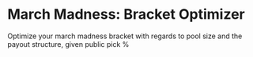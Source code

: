 # March Madness: Bracket Optimizer

Optimize your march madness bracket with regards to pool size and the payout structure, given public pick %
